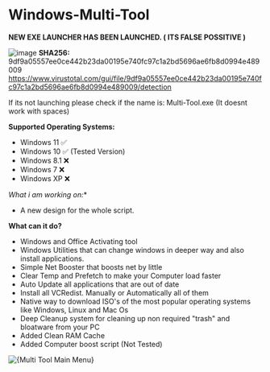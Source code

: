 # Windows-Multi-Tool

**NEW EXE LAUNCHER HAS BEEN LAUNCHED. ( ITS FALSE POSSITIVE )**

![image](https://github.com/user-attachments/assets/d3d88f5d-f395-453f-a931-fb279a02272e)
**SHA256:** 9df9a05557ee0ce442b23da00195e740fc97c1a2bd5696ae6fb8d0994e489009
https://www.virustotal.com/gui/file/9df9a05557ee0ce442b23da00195e740fc97c1a2bd5696ae6fb8d0994e489009/detection

If its not launching please check if the name is: Multi-Tool.exe (It doesnt work with spaces)

**Supported Operating Systems:**
- Windows 11 ✅
- Windows 10 ✅ (Tested Version)
- Windows 8.1 ❌
- Windows 7 ❌
- Windows XP ❌

*What i am working on:**
- A new design for the whole script.

**What can it do?**

- Windows and Office Activating tool
- Windows Utilities that can change windows in deeper way and also install applications.
- Simple Net Booster that boosts net by little
- Clear Temp and Prefetch to make your Computer load faster
- Auto Update all applications that are out of date
- Install all VCRedist. Manually or Automatically all of them
- Native way to download ISO's of the most popular operating systems like Windows, Linux and Mac Os
- Deep Cleanup system for cleaning up non required "trash" and bloatware from your PC
- Added Clean RAM Cache
- Added Computer boost script (Not Tested)

![{Multi Tool Main Menu}](https://github.com/user-attachments/assets/82148dbc-59be-4920-9460-45fdcf81e75b)
